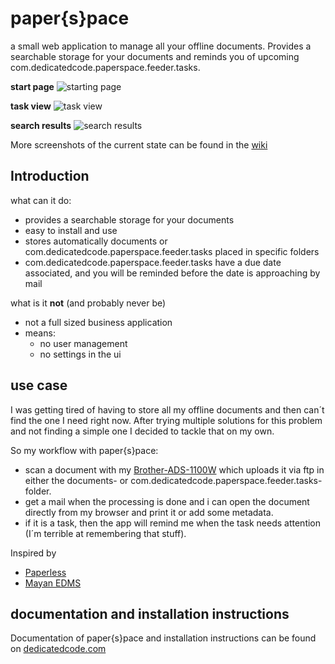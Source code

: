 # paper{s}pace

a small web application to manage all your offline documents. 
Provides a searchable storage for your documents and reminds you of upcoming com.dedicatedcode.paperspace.feeder.tasks.

**start page** 
![starting page](https://gitlab.com/dedicatedcode/paperspace/-/wikis/uploads/ce8bc924b49b471c607630fd411397d4/start.png)

**task view** 
![task view](https://gitlab.com/dedicatedcode/paperspace/-/wikis/uploads/9b60074d218dd9e4f087efa88d4757f1/task_done.png)

**search results** 
![search results](https://gitlab.com/dedicatedcode/paperspace/-/wikis/uploads/d36cb6bbfa63e38d5304203d5b1ae499/search_results.png)

More screenshots of the current state can be found in the [wiki](https://gitlab.com/dedicatedcode/paperspace/-/wikis/Screenshots)

## Introduction
what can it do:
- provides a searchable storage for your documents 
- easy to install and use
- stores automatically documents or com.dedicatedcode.paperspace.feeder.tasks placed in specific folders
- com.dedicatedcode.paperspace.feeder.tasks have a due date associated, and you will be reminded before the date is approaching by mail

what is it **not** (and probably never be)
- not a full sized business application
- means:
  - no user management
  - no settings in the ui
  
## use case
I was getting tired of having to store all my offline documents and then can´t find the one I need right now. 
After trying multiple solutions for this problem and not finding a simple one I decided to tackle that on my own.

So my workflow with paper{s}pace:
- scan a document with my [Brother-ADS-1100W](https://www.amazon.de/Brother-ADS-1100W-Dokumentenscanner-Duplex-schwarz/dp/B00GHUCKBY) which uploads it via ftp in either the documents- or com.dedicatedcode.paperspace.feeder.tasks-folder.
- get a mail when the processing is done and i can open the document directly from my browser and print it or add some metadata. 
- if it is a task, then the app will remind me when the task needs attention (I´m terrible at remembering that stuff).

Inspired by
- [Paperless](https://github.com/the-paperless-project/paperless) 
- [Mayan EDMS](https://www.mayan-edms.com/) 

## documentation and installation instructions

Documentation of paper{s}pace and installation instructions can be found on [dedicatedcode.com](https://www.dedicatedcode.com/projects.html)


